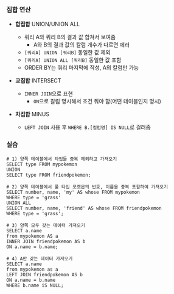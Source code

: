 ### 집합 연산
- **합집합** UNION/UNION ALL
	- 쿼리 A와 쿼리 B의 결과 값 합쳐서 보여줌
		- A와 B의 결과 값의 칼럼 개수가 다르면 에러
	- `[쿼리A] UNION [쿼리B]` 동일한 값 제외
	- `[쿼리A] UNION ALL [쿼리B]` 동일한 값 포함
	- ORDER BY는 쿼리 마지막에 작성, A의 칼럼만 가능

- **교집합** INTERSECT
	- `INNER JOIN`으로 표현
		- `ON`으로 칼럼 명시해서 조건 줘야 함(어떤 테이블인지 명시)
- **차집합** MINUS
	- `LEFT JOIN` 사용 후 `WHERE B.[컬럼명] IS NULL`로 걸러줌

### 실습
```MySQL
# 1) 양쪽 테이블에서 타입들 중복 제외하고 가져오기
SELECT type FROM mypokemon
UNION
SELECT type FROM friendpokemon;

# 2) 양쪽 테이블에서 풀 타입 포켓몬의 번호, 이름을 중복 포함하여 가져오기
SELECT number, name, 'my' AS whose FROM mypokemon
WHERE type = 'grass'
UNION ALL
SELECT number, name, 'friend' AS whose FROM friendpokemon
WHERE type = 'grass';

# 3) 양쪽 모두 갖는 데이터 가져오기
SELECT a.name
from mypokemon AS a
INNER JOIN friendpokemon AS b
ON a.name = b.name;

# 4) A만 갖는 데이터 가져오기
SELECT a.name
from mypokemon as a
LEFT JOIN friendpokemon AS b
ON a.name = b.name
WHERE b.name iS NULL;
```